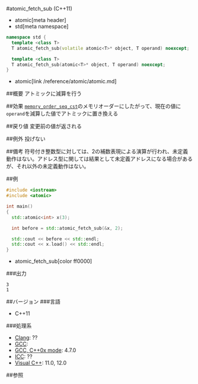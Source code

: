 #atomic_fetch_sub (C++11)
* atomic[meta header]
* std[meta namespace]

```cpp
namespace std {
  template <class T>
  T atomic_fetch_sub(volatile atomic<T>* object, T operand) noexcept;

  template <class T>
  T atomic_fetch_sub(atomic<T>* object, T operand) noexcept;
}
```
* atomic[link /reference/atomic/atomic.md]

##概要
アトミックに減算を行う


##効果
[`memory_order_seq_cst`](./memory_order.md)のメモリオーダーにしたがって、現在の値に`operand`を減算した値でアトミックに置き換える


##戻り値
変更前の値が返される


##例外
投げない


##備考
符号付き整数型に対しては、2の補数表現による演算が行われ、未定義動作はない。アドレス型に関しては結果として未定義アドレスになる場合があるが、それ以外の未定義動作はない。


##例
```cpp
#include <iostream>
#include <atomic>

int main()
{
  std::atomic<int> x(3);

  int before = std::atomic_fetch_sub(&x, 2);

  std::cout << before << std::endl;
  std::cout << x.load() << std::endl;
}
```
* atomic_fetch_sub[color ff0000]


###出力
```
3
1
```


##バージョン
###言語
- C++11

###処理系
- [Clang](/implementation.md#clang): ??
- [GCC](/implementation.md#gcc): 
- [GCC, C++0x mode](/implementation.md#gcc): 4.7.0
- [ICC](/implementation.md#icc): ??
- [Visual C++](/implementation.md#visual_cpp): 11.0, 12.0


##参照


